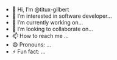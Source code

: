 - 👋 Hi, I’m @titux-gilbert
- 👀 I’m interested in software developer...
- 🌱 I’m currently working on...
- 💞️ I’m looking to collaborate on...
- 📫 How to reach me ...
- 😄 Pronouns: ...
- ⚡ Fun fact: ...

<!---
titux-gilbert/titux-gilbert is a ✨ special ✨ repository because its `README.md` (this file) appears on your GitHub profile.
You can click the Preview link to take a look at your changes.
--->
